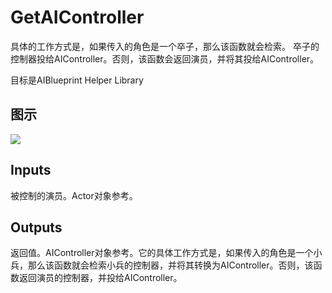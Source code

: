 # GetAIController

具体的工作方式是，如果传入的角色是一个卒子，那么该函数就会检索。 卒子的控制器投给AIController。否则，该函数会返回演员，并将其投给AIController。

目标是AIBlueprint Helper Library

## 图示

![]($-20221218-17463467.png)

## Inputs

被控制的演员。Actor对象参考。 

## Outputs

返回值。AIController对象参考。它的具体工作方式是，如果传入的角色是一个小兵，那么该函数就会检索小兵的控制器，并将其转换为AIController。否则，该函数返回演员的控制器，并投给AIController。
